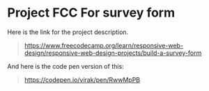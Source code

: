 # Project FCC For survey form

Here is the link for the project description.

> https://www.freecodecamp.org/learn/responsive-web-design/responsive-web-design-projects/build-a-survey-form

And here is the code pen version of this:

> https://codepen.io/virak/pen/RwwMpPB




